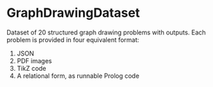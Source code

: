 # GraphDrawingDataset
Dataset of 20 structured graph drawing problems with outputs. Each problem is provided in four equivalent format: 
1. JSON
2. PDF images
3. TikZ code
4. A relational form, as runnable Prolog code
